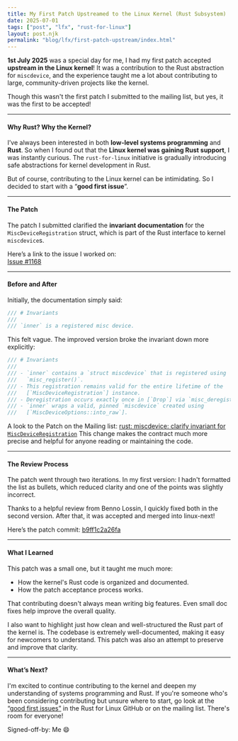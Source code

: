 ```yaml
---
title: My First Patch Upstreamed to the Linux Kernel (Rust Subsystem)
date: 2025-07-01
tags: ["post", "lfx", "rust-for-linux"]
layout: post.njk
permalink: "blog/lfx/first-patch-upstream/index.html"
---
```


**1st July 2025** was a special day for me, I had my first patch accepted **upstream in the Linux kernel**! It was a contribution to the Rust abstraction for `miscdevice`, and the experience taught me a lot about contributing to large, community-driven projects like the kernel.

Though this wasn't the first patch I submitted to the mailing list, but yes, it was the first to be accepted!

---

#### Why Rust? Why the Kernel?

I’ve always been interested in both **low-level systems programming** and **Rust**. So when I found out that the **Linux kernel was gaining Rust support**, I was instantly curious. The `rust-for-linux` initiative is gradually introducing safe abstractions for kernel development in Rust.

But of course, contributing to the Linux kernel can be intimidating. So I decided to start with a “**good first issue**”.

---

#### The Patch

The patch I submitted clarified the **invariant documentation** for the `MiscDeviceRegistration` struct, which is part of the Rust interface to kernel `miscdevice`s.

Here’s a link to the issue I worked on:  
[Issue #1168](https://github.com/Rust-for-Linux/linux/issues/1168)

---

#### Before and After

Initially, the documentation simply said:

```c
/// # Invariants
///
/// `inner` is a registered misc device.
```
This felt vague. The improved version broke the invariant down more explicitly:
```c
/// # Invariants
///
/// - `inner` contains a `struct miscdevice` that is registered using
///   `misc_register()`.
/// - This registration remains valid for the entire lifetime of the
///   [`MiscDeviceRegistration`] instance.
/// - Deregistration occurs exactly once in [`Drop`] via `misc_deregister()`.
/// - `inner` wraps a valid, pinned `miscdevice` created using
///   [`MiscDeviceOptions::into_raw`].
```

A look to the Patch on the Mailing list: [rust: miscdevice: clarify invariant for `MiscDeviceRegistration`](https://lore.kernel.org/all/20250626104520.563036-1-shankari.ak0208@gmail.com/)
This change makes the contract much more precise and helpful for anyone reading or maintaining the code.

---

#### The Review Process
The patch went through two iterations. In my first version:
I hadn't formatted the list as bullets, which reduced clarity and one of the points was slightly incorrect.

Thanks to a helpful review from Benno Lossin, I quickly fixed both in the second version. After that, it was accepted and merged into linux-next!

Here’s the patch commit: [b9ff1c2a26fa](https://git.kernel.org/pub/scm/linux/kernel/git/next/linux-next.git/commit/?id=b9ff1c2a26fa31216be18e9b14c419ff8fe39e72)

---

#### What I Learned
This patch was a small one, but it taught me much more:
- How the kernel's Rust code is organized and documented.
- How the patch acceptance process works.

That contributing doesn't always mean writing big features. Even small doc fixes help improve the overall quality.

I also want to highlight just how clean and well-structured the Rust part of the kernel is. The codebase is extremely well-documented, making it easy for newcomers to understand. This patch was also an attempt to preserve and improve that clarity.

---

#### What’s Next?
I'm excited to continue contributing to the kernel and deepen my understanding of systems programming and Rust. If you're someone who's been considering contributing but unsure where to start, go look at the [“good first issues”](https://github.com/Rust-for-Linux/linux/issues?q=state%3Aopen%20label%3A%22good%20first%20issue%22) in the Rust for Linux GitHub or on the mailing list. There's room for everyone!

Signed-off-by: Me 😄